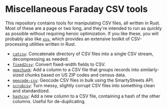 # Miscellaneous Faraday CSV tools

This repository contains tools for manipulating CSV files, all written in Rust. Most of these are a page or two long, and they're intended to run as quickly as possible without requiring heroic optimization. If you like these, you will probably also like [`xsv`](https://github.com/BurntSushi/xsv), which provides an extensive toolkit of CSV-processing utilities written in Rust.

- [`catcsv`](./catcsv): Concatenate directory of CSV files into a single CSV stream, decompressing as needed.
- [`fixed2csv`](./fixed2csv): Convert fixed-width fields to CSV.
- [`geochunk`](./geochunk): Add a column to a CSV file that groups records into similarly-sized chunks based on US ZIP codes and census data.
- [`geocode-csv`](./geocode-csv): Geocode CSV files in bulk using the SmartyStreets API.
- [`scrubcsv`](./scrubcsv): Turn messy, slightly corrupt CSV files into something clean and standardized.
- [`hashcsv`](./hashcsv): Add a new column to a CSV file, containing a hash of the other columns. Useful for de-duplicating.

